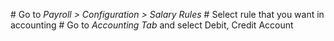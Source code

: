 \# Go to *Payroll \> Configuration \> Salary Rules* \# Select rule that
you want in accounting \# Go to *Accounting Tab* and select Debit,
Credit Account
